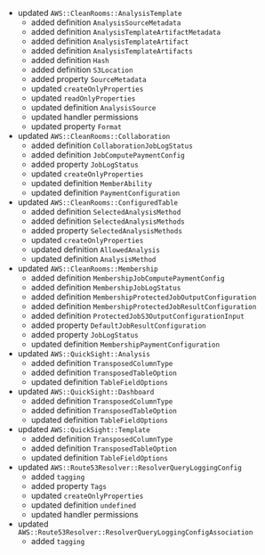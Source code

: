 - updated `AWS::CleanRooms::AnalysisTemplate`
  - added definition `AnalysisSourceMetadata`
  - added definition `AnalysisTemplateArtifactMetadata`
  - added definition `AnalysisTemplateArtifact`
  - added definition `AnalysisTemplateArtifacts`
  - added definition `Hash`
  - added definition `S3Location`
  - added property `SourceMetadata`
  - updated `createOnlyProperties`
  - updated `readOnlyProperties`
  - updated definition `AnalysisSource`
  - updated handler permissions
  - updated property `Format`
- updated `AWS::CleanRooms::Collaboration`
  - added definition `CollaborationJobLogStatus`
  - added definition `JobComputePaymentConfig`
  - added property `JobLogStatus`
  - updated `createOnlyProperties`
  - updated definition `MemberAbility`
  - updated definition `PaymentConfiguration`
- updated `AWS::CleanRooms::ConfiguredTable`
  - added definition `SelectedAnalysisMethod`
  - added definition `SelectedAnalysisMethods`
  - added property `SelectedAnalysisMethods`
  - updated `createOnlyProperties`
  - updated definition `AllowedAnalysis`
  - updated definition `AnalysisMethod`
- updated `AWS::CleanRooms::Membership`
  - added definition `MembershipJobComputePaymentConfig`
  - added definition `MembershipJobLogStatus`
  - added definition `MembershipProtectedJobOutputConfiguration`
  - added definition `MembershipProtectedJobResultConfiguration`
  - added definition `ProtectedJobS3OutputConfigurationInput`
  - added property `DefaultJobResultConfiguration`
  - added property `JobLogStatus`
  - updated definition `MembershipPaymentConfiguration`
- updated `AWS::QuickSight::Analysis`
  - added definition `TransposedColumnType`
  - added definition `TransposedTableOption`
  - updated definition `TableFieldOptions`
- updated `AWS::QuickSight::Dashboard`
  - added definition `TransposedColumnType`
  - added definition `TransposedTableOption`
  - updated definition `TableFieldOptions`
- updated `AWS::QuickSight::Template`
  - added definition `TransposedColumnType`
  - added definition `TransposedTableOption`
  - updated definition `TableFieldOptions`
- updated `AWS::Route53Resolver::ResolverQueryLoggingConfig`
  - added `tagging`
  - added property `Tags`
  - updated `createOnlyProperties`
  - updated definition `undefined`
  - updated handler permissions
- updated `AWS::Route53Resolver::ResolverQueryLoggingConfigAssociation`
  - added `tagging`
